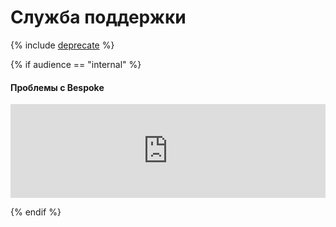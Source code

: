 # Служба поддержки

{% include [deprecate](../../_includes/deprecate.md) %}

{% if audience == "internal" %}
#### Проблемы с Bespoke

<iframe width="100%" frameborder="0" src="https://forms.yandex.com/surveys/8745/?lang=ru&iframe=1&service=toloka-ai"></iframe>

{% endif %}